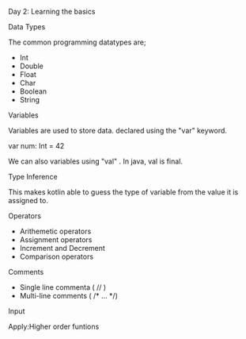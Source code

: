 Day 2: Learning the basics

Data Types

 The common programming datatypes are;
 - Int
 - Double
 - Float
 - Char
 - Boolean
 - String

 Variables

 Variables are used to store data. declared using the "var" keyword.

 var num: Int = 42

 We can also variables using "val" . In java, val is final.

 Type Inference
  
  This makes kotlin able to guess the type of variable from the value it is assigned to.

  Operators

  - Arithemetic operators
  - Assignment operators
  - Increment and Decrement
  - Comparison operators

  Comments

 - Single line commenta ( // )
 - Multi-line comments ( /* ... */)

 Input

 Apply:Higher order funtions